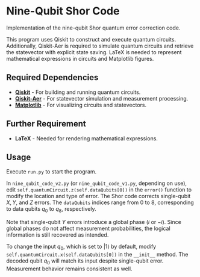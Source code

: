 # Nine-Qubit Shor Code
Implementation of the nine-qubit Shor quantum error correction code.

This program uses Qiskit to construct and execute quantum circuits.
Additionally, Qiskit-Aer is required to simulate quantum circuits and
retrieve the statevector with explicit state saving. LaTeX is needed to
represent mathematical expressions in circuits and Matplotlib figures.

## Required Dependencies
- **[Qiskit](https://github.com/Qiskit/qiskit)** - For building and running quantum circuits.
- **[Qiskit-Aer](https://github.com/Qiskit/qiskit-aer)** - For statevector simulation and measurement processing.
- **[Matplotlib](https://github.com/matplotlib/matplotlib)** - For visualizing circuits and statevectors.
## Further Requirement
- **LaTeX** - Needed for rendering mathematical expressions.
## Usage
Execute `run.py` to start the program.

In `nine_qubit_code_v2.py` (or `nine_qubit_code_v1.py`, depending on use),
edit `self.quantumCircuit.z(self.dataQubits[0])` in the `error()` function
to modify the location and type of error. The Shor code corrects single-qubit
$X, Y$, and $Z$ errors. The `dataQubits` indices range from 0 to 8, corresponding
to data qubits $q_0$ to $q_8$, respectively.

Note that single-qubit $Y$ errors introduce a global phase ($i$ or $-i$). Since global
phases do not affect measurement probabilities, the logical information is
still recovered as intended.

To change the input $q_0$, which is set to $|1\rangle$ by default, modify
`self.quantumCircuit.x(self.dataQubits[0])` in the `__init__` method. The decoded
qubit $q_0$ will match its input despite single-qubit error. Measurement behavior 
remains consistent as well.

